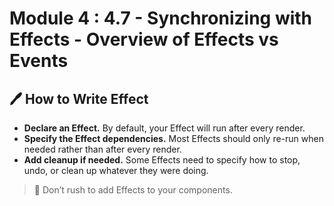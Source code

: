 # Module 4 : 4.7 - Synchronizing with Effects - Overview of Effects vs Events

## 🖊️ How to Write Effect

- **Declare an Effect.** By default, your Effect will run after every render.
- **Specify the Effect dependencies.** Most Effects should only re-run when needed rather than after every render.
- **Add cleanup if needed.** Some Effects need to specify how to stop, undo, or clean up whatever they were doing.

> 🔴 Don’t rush to add Effects to your components.
